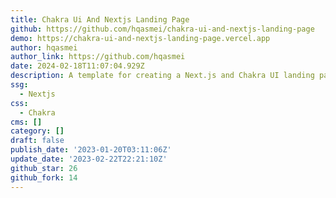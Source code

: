 ```yaml
---
title: Chakra Ui And Nextjs Landing Page
github: https://github.com/hqasmei/chakra-ui-and-nextjs-landing-page
demo: https://chakra-ui-and-nextjs-landing-page.vercel.app
author: hqasmei
author_link: https://github.com/hqasmei
date: 2024-02-18T11:07:04.929Z
description: A template for creating a Next.js and Chakra UI landing page.
ssg:
  - Nextjs
css:
  - Chakra
cms: []
category: []
draft: false
publish_date: '2023-01-20T03:11:06Z'
update_date: '2023-02-22T22:21:10Z'
github_star: 26
github_fork: 14
---
```

